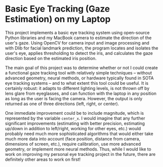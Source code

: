 # Basic Eye Tracking (Gaze Estimation) on my Laptop
This project implements a basic eye tracking system using open-source Python libraries and my MacBook camera to estimate the direction of the user's gaze. Using OpenCV for camera input and image processing and with Dlib for facial landmark prediction, the program locates and isolates the user's eye, applies thresholding to detect the iris, and calculates the gaze direction based on the estimated iris position.

The main goal of this project was to determine whether or not I could create a functional gaze tracking tool with relatively simple techniques – without advanced geometry, neural methods, or hardware typically found in SOTA eye tracking systems – and to what extent this tool could be useful. It is certainly robust: it adapts to different lighting levels, is not thrown off by lens glare from eyeglasses, and can function with the laptop in any position as long as the user is facing the camera. However, the output is only returned as one of three directions (left, right, or center). 

One immediate improvement could be to include magnitude, which is represented by the variable `center_x`. I would imagine that any further significant improvements (estimating with better precision, estimating up/down in addition to left/right, working for other eyes, etc.) would probably need much more sophisticated algorithms that would either take much more data into account (face position, distance from camera, dimensions of screen, etc.), require calibration, use more advanced geometry, or implement more neural methods. Thus, while I would like to work on improving my personal eye tracking project in the future, there are definitely other areas to work on first!
